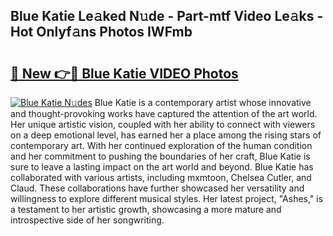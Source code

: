## Blue Katie Le𝚊ked N𝚞de - Part-mtf Video Le𝚊ks - Hot Onlyf𝚊ns Photos IWFmb

# <h2><a href="http://ab20707.deff.icu/?id=Blue+Katie">🔗 New 👉🔴 Blue Katie VIDEO Photos</a></h2>

[![Blue Katie N𝚞des](https://i.imgur.com/rIISA9y.gif)](http://ab20707.deff.icu/?id=Blue+Katie)
Blue Katie is a contemporary artist whose innovative and thought-provoking works have captured the attention of the art world. Her unique artistic vision, coupled with her ability to connect with viewers on a deep emotional level, has earned her a place among the rising stars of contemporary art. With her continued exploration of the human condition and her commitment to pushing the boundaries of her craft, Blue Katie is sure to leave a lasting impact on the art world and beyond. Blue Katie has collaborated with various artists, including mxmtoon, Chelsea Cutler, and Claud. These collaborations have further showcased her versatility and willingness to explore different musical styles. Her latest project, "Ashes," is a testament to her artistic growth, showcasing a more mature and introspective side of her songwriting.
